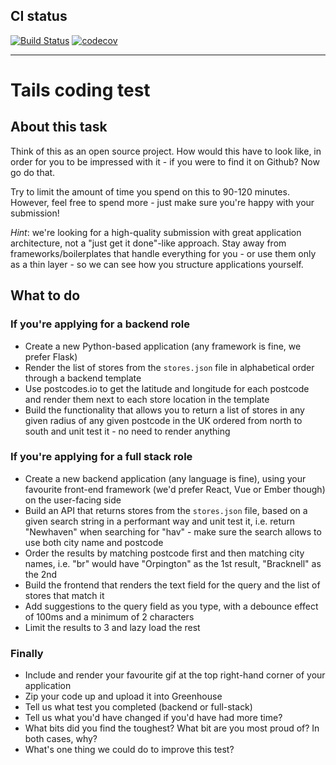 ## CI status

[![Build Status](https://travis-ci.com/dev-11/coding-test.svg?branch=master)](https://travis-ci.com/dev-11/coding-test)
[![codecov](https://codecov.io/gh/dev-11/coding-test/branch/master/graph/badge.svg)](https://codecov.io/gh/dev-11/coding-test)



---

# Tails coding test

## About this task

Think of this as an open source project. How would this have to look like, in order for you to be impressed with it - if you were to find it on Github? Now go do that.

Try to limit the amount of time you spend on this to 90-120 minutes. However, feel free to spend more - just make sure you're happy with your submission!

_Hint_: we're looking for a high-quality submission with great application architecture, not a "just get it done"-like approach. Stay away from frameworks/boilerplates that handle everything for you - or use them only as a thin layer - so we can see how you structure applications yourself.

## What to do

### If you're applying for a backend role

* Create a new Python-based application (any framework is fine, we prefer Flask)
* Render the list of stores from the `stores.json` file in alphabetical order through a backend template
* Use postcodes.io to get the latitude and longitude for each postcode and render them next to each store location in the template
* Build the functionality that allows you to return a list of stores in any given radius of any given postcode in the UK ordered from north to south and unit test it - no need to render anything

### If you're applying for a full stack role

* Create a new backend application (any language is fine), using your favourite front-end framework (we'd prefer React, Vue or Ember though) on the user-facing side
* Build an API that returns stores from the `stores.json` file, based on a given search string in a performant way and unit test it, i.e. return "Newhaven" when searching for "hav" - make sure the search allows to use both city name and postcode
* Order the results by matching postcode first and then matching city names, i.e. "br" would have "Orpington" as the 1st result, "Bracknell" as the 2nd
* Build the frontend that renders the text field for the query and the list of stores that match it
* Add suggestions to the query field as you type, with a debounce effect of 100ms and a minimum of 2 characters
* Limit the results to 3 and lazy load the rest

### Finally

* Include and render your favourite gif at the top right-hand corner of your application
* Zip your code up and upload it into Greenhouse
* Tell us what test you completed (backend or full-stack)
* Tell us what you'd have changed if you'd have had more time?
* What bits did you find the toughest? What bit are you most proud of? In both cases, why?
* What's one thing we could do to improve this test?
